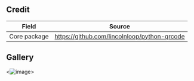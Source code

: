 ## Credit

| Field        | Source                                         |
| ------------ | ---------------------------------------------- |
| Core package | <https://github.com/lincolnloop/python-qrcode> |

## Gallery 

<![image](https://user-images.githubusercontent.com/74447462/228410659-ed15dfa7-2560-46f4-b212-79136da222fa.png)>
